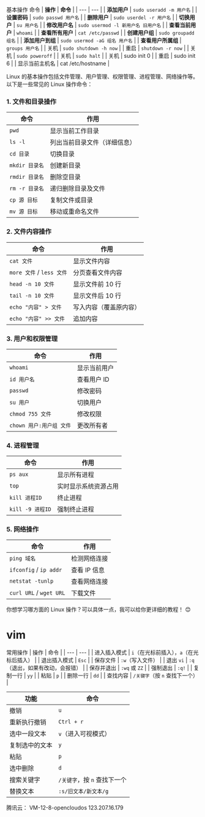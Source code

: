 基本操作	命令
| **操作** | **命令** |
| --- | --- |
| **添加用户** | `sudo useradd -m 用户名` |
| **设置密码** | `sudo passwd 用户名` |
| **删除用户** | `sudo userdel -r 用户名` |
| **切换用户** | `su 用户名` |
| **修改用户名** | `sudo usermod -l 新用户名 旧用户名` |
| **查看当前用户** | `whoami` |
| **查看所有用户** | `cat /etc/passwd` |
| **创建用户组** | `sudo groupadd 组名` |
| **添加用户到组** | `sudo usermod -aG 组名 用户名` |
| **查看用户所属组** | `groups 用户名` |
| 关机 | `sudo shutdown -h now`  |
| 重启 | `shutdown -r now` |
| 关机 | `sudo poweroff` |
| 关机 | `sudo halt` |
| 关机 | sudo init 0 |
| 重启 | sudo init 6 |
| 显示当前主机名 | cat /etc/hostname |


Linux 的基本操作包括文件管理、用户管理、权限管理、进程管理、网络操作等。以下是一些常见的 Linux 操作命令：

### 1\. **文件和目录操作**

| 命令 | 作用 |
| --- | --- |
| `pwd` | 显示当前工作目录 |
| `ls -l` | 列出当前目录文件（详细信息） |
| `cd 目录` | 切换目录 |
| `mkdir 目录名` | 创建新目录 |
| `rmdir 目录名` | 删除空目录 |
| `rm -r 目录名` | 递归删除目录及文件 |
| `cp 源 目标` | 复制文件或目录 |
| `mv 源 目标` | 移动或重命名文件 |

### 2\. **文件内容操作**

| 命令 | 作用 |
| --- | --- |
| `cat 文件` | 显示文件内容 |
| `more 文件` / `less 文件` | 分页查看文件内容 |
| `head -n 10 文件` | 显示文件前 10 行 |
| `tail -n 10 文件` | 显示文件后 10 行 |
| `echo "内容" > 文件` | 写入内容（覆盖原内容） |
| `echo "内容" >> 文件` | 追加内容 |

### 3\. **用户和权限管理**

| 命令 | 作用 |
| --- | --- |
| `whoami` | 显示当前用户 |
| `id 用户名` | 查看用户 ID |
| `passwd` | 修改密码 |
| `su 用户` | 切换用户 |
| `chmod 755 文件` | 修改权限 |
| `chown 用户:用户组 文件` | 更改所有者 |

### 4\. **进程管理**

| 命令 | 作用 |
| --- | --- |
| `ps aux` | 显示所有进程 |
| `top` | 实时显示系统资源占用 |
| `kill 进程ID` | 终止进程 |
| `kill -9 进程ID` | 强制终止进程 |

### 5\. **网络操作**

| 命令 | 作用 |
| --- | --- |
| `ping 域名` | 检测网络连接 |
| `ifconfig` / `ip addr` | 查看 IP 信息 |
| `netstat -tunlp` | 查看网络连接 |
| `curl URL` / `wget URL` | 下载文件 |

你想学习哪方面的 Linux 操作？可以具体一点，我可以给你更详细的教程！ 😊


# vim
常用操作
| 操作 | 命令 |
| --- | --- |
| 进入插入模式 | `i`（在光标前插入），`a`（在光标后插入） |
| 退出插入模式 | `Esc` |
| 保存文件 | `:w`（写入文件） |
| 退出 `vi` | `:q`（退出，如果有改动，会报错） |
| 保存并退出 | `:wq` 或 `ZZ` |
| 强制退出 | `:q!` |
| 复制一行 | `yy` |
| 粘贴 | `p` |
| 删除一行 | `dd` |
| 查找内容 | `/关键字`（按 `n` 查找下一个） |

| 功能 | 命令 |
| --- | --- |
| 撤销 | `u` |
| 重新执行撤销 | `Ctrl + r` |
| 选中一段文本 | `v`（进入可视模式） |
| 复制选中的文本 | `y` |
| 粘贴 | `p` |
| 选中删除 | `d` |
| 搜索关键字 | `/关键字`，按 `n` 查找下一个 |
| 替换文本 | `:s/旧文本/新文本/g` |

腾讯云：
VM-12-8-opencloudos
123.207.16.179
<!--stackedit_data:
eyJoaXN0b3J5IjpbLTEwNjQxMjIwOTIsLTE2ODUzMTM0NzNdfQ
==
-->